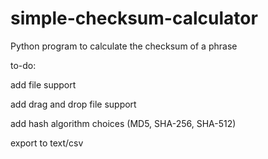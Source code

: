 # simple-checksum-calculator
Python program to calculate the checksum of a phrase


to-do:

add file support

add drag and drop file support

add hash algorithm choices (MD5, SHA-256, SHA-512)

export to text/csv